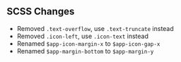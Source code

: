 ## SCSS Changes

- Removed `.text-overflow`, use `.text-truncate` instead
- Removed `.icon-left`, use `.icon-text` instead
- Renamed `$app-icon-margin-x` to `$app-icon-gap-x` 
- Renamed `$app-margin-bottom` to `$app-margin-y`